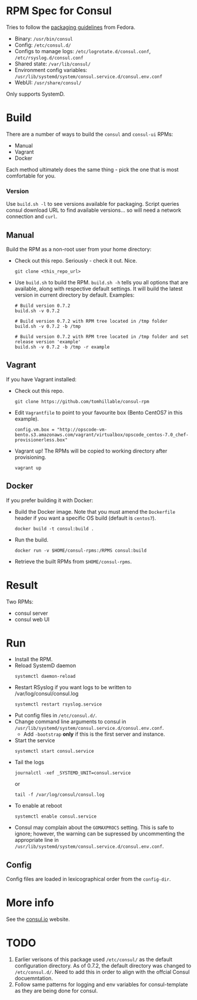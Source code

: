 # RPM Spec for Consul

Tries to follow the [packaging guidelines](https://fedoraproject.org/wiki/Packaging:Guidelines) from Fedora.

* Binary: `/usr/bin/consul`
* Config: `/etc/consul.d/`
* Configs to manage logs: `/etc/logrotate.d/consul.conf`, `/etc/rsyslog.d/consul.conf`
* Shared state: `/var/lib/consul/`
* Environment config variables: `/usr/lib/systemd/system/consul.service.d/consul.env.conf`
* WebUI: `/usr/share/consul/`

Only supports SystemD.

# Build

There are a number of ways to build the `consul` and `consul-ui` RPMs:
* Manual
* Vagrant
* Docker

Each method ultimately does the same thing - pick the one that is most comfortable for you.

### Version

Use `build.sh -l` to see versions available for packaging. Script queries consul download URL to find available versions... so will need a network connection and `curl`.

## Manual

Build the RPM as a non-root user from your home directory:

* Check out this repo. Seriously - check it out. Nice.
    ```
    git clone <this_repo_url>
    ```

* Use `build.sh` to build the RPM. `build.sh -h` tells you all options that are available, along with respective default settings. It will build the latest version in current directory by default. Examples:
    ```
    # Build version 0.7.2
    build.sh -v 0.7.2

    # Build version 0.7.2 with RPM tree located in /tmp folder
    build.sh -v 0.7.2 -b /tmp

    # Build version 0.7.2 with RPM tree located in /tmp folder and set release version 'example'
    build.sh -v 0.7.2 -b /tmp -r example
    ```

## Vagrant

If you have Vagrant installed:

* Check out this repo.
    ```
    git clone https://github.com/tomhillable/consul-rpm
    ```

* Edit `Vagrantfile` to point to your favourite box (Bento CentOS7 in this example).
    ```
    config.vm.box = "http://opscode-vm-bento.s3.amazonaws.com/vagrant/virtualbox/opscode_centos-7.0_chef-provisionerless.box"
    ```

* Vagrant up! The RPMs will be copied to working directory after provisioning.
    ```
    vagrant up
    ```

## Docker

If you prefer building it with Docker:

* Build the Docker image. Note that you must amend the `Dockerfile` header if you want a specific OS build (default is `centos7`).
    ```
    docker build -t consul:build .
    ```

* Run the build.
    ```
    docker run -v $HOME/consul-rpms:/RPMS consul:build
    ```

* Retrieve the built RPMs from `$HOME/consul-rpms`.

# Result

Two RPMs:
- consul server
- consul web UI

# Run

* Install the RPM.
* Reload SystemD daemon
    ```
    systemctl daemon-reload
    ```
* Restart RSyslog if you want logs to be written to /var/log/consul/consul.log
    ```
    systemctl restart rsyslog.service
    ```
* Put config files in `/etc/consul.d/`.
* Change command line arguments to consul in `/usr/lib/systemd/system/consul.service.d/consul.env.conf`.
  * Add `-bootstrap` **only** if this is the first server and instance.
* Start the service
    ```
    systemctl start consul.service
    ```
* Tail the logs
    ```
    journalctl -xef _SYSTEMD_UNIT=consul.service
    ```
    or
    ```
    tail -f /var/log/consul/consul.log
    ```
* To enable at reboot
    ```
    systemctl enable consul.service
    ```
* Consul may complain about the `GOMAXPROCS` setting. This is safe to ignore;
  however, the warning can be supressed by uncommenting the appropriate line in
  `/usr/lib/systemd/system/consul.service.d/consul.env.conf`.

## Config

Config files are loaded in lexicographical order from the `config-dir`.

# More info

See the [consul.io](http://www.consul.io) website.

# TODO

1. Earlier verisons of this package used `/etc/consul/` as the default
configuration directory. As of 0.7.2, the default directory was changed to
`/etc/consul.d/`. Need to add this in order to align with the offcial Consul docuemntation.
2. Follow same patterns for logging and env variables for consul-template as they are being done for consul.
